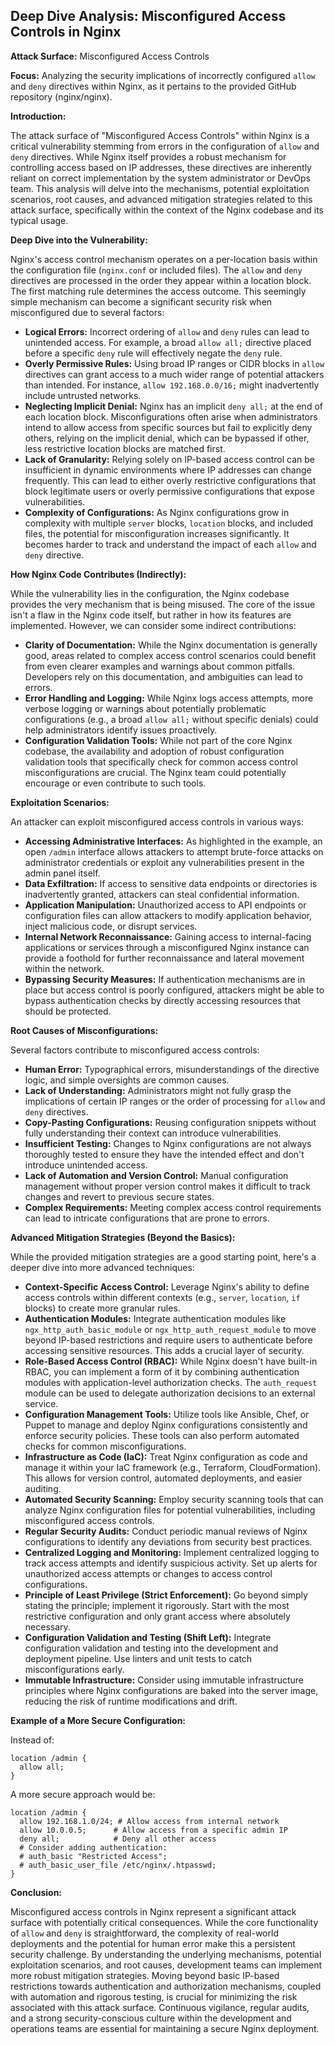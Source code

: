 ## Deep Dive Analysis: Misconfigured Access Controls in Nginx

**Attack Surface:** Misconfigured Access Controls

**Focus:** Analyzing the security implications of incorrectly configured `allow` and `deny` directives within Nginx, as it pertains to the provided GitHub repository (nginx/nginx).

**Introduction:**

The attack surface of "Misconfigured Access Controls" within Nginx is a critical vulnerability stemming from errors in the configuration of `allow` and `deny` directives. While Nginx itself provides a robust mechanism for controlling access based on IP addresses, these directives are inherently reliant on correct implementation by the system administrator or DevOps team. This analysis will delve into the mechanisms, potential exploitation scenarios, root causes, and advanced mitigation strategies related to this attack surface, specifically within the context of the Nginx codebase and its typical usage.

**Deep Dive into the Vulnerability:**

Nginx's access control mechanism operates on a per-location basis within the configuration file (`nginx.conf` or included files). The `allow` and `deny` directives are processed in the order they appear within a location block. The first matching rule determines the access outcome. This seemingly simple mechanism can become a significant security risk when misconfigured due to several factors:

* **Logical Errors:**  Incorrect ordering of `allow` and `deny` rules can lead to unintended access. For example, a broad `allow all;` directive placed before a specific `deny` rule will effectively negate the `deny` rule.
* **Overly Permissive Rules:**  Using broad IP ranges or CIDR blocks in `allow` directives can grant access to a much wider range of potential attackers than intended. For instance, `allow 192.168.0.0/16;` might inadvertently include untrusted networks.
* **Neglecting Implicit Denial:** Nginx has an implicit `deny all;` at the end of each location block. Misconfigurations often arise when administrators intend to allow access from specific sources but fail to explicitly deny others, relying on the implicit denial, which can be bypassed if other, less restrictive location blocks are matched first.
* **Lack of Granularity:** Relying solely on IP-based access control can be insufficient in dynamic environments where IP addresses can change frequently. This can lead to either overly restrictive configurations that block legitimate users or overly permissive configurations that expose vulnerabilities.
* **Complexity of Configurations:** As Nginx configurations grow in complexity with multiple `server` blocks, `location` blocks, and included files, the potential for misconfiguration increases significantly. It becomes harder to track and understand the impact of each `allow` and `deny` directive.

**How Nginx Code Contributes (Indirectly):**

While the vulnerability lies in the configuration, the Nginx codebase provides the very mechanism that is being misused. The core of the issue isn't a flaw in the Nginx code itself, but rather in how its features are implemented. However, we can consider some indirect contributions:

* **Clarity of Documentation:**  While the Nginx documentation is generally good, areas related to complex access control scenarios could benefit from even clearer examples and warnings about common pitfalls. Developers rely on this documentation, and ambiguities can lead to errors.
* **Error Handling and Logging:**  While Nginx logs access attempts, more verbose logging or warnings about potentially problematic configurations (e.g., a broad `allow all;` without specific denials) could help administrators identify issues proactively.
* **Configuration Validation Tools:**  While not part of the core Nginx codebase, the availability and adoption of robust configuration validation tools that specifically check for common access control misconfigurations are crucial. The Nginx team could potentially encourage or even contribute to such tools.

**Exploitation Scenarios:**

An attacker can exploit misconfigured access controls in various ways:

* **Accessing Administrative Interfaces:** As highlighted in the example, an open `/admin` interface allows attackers to attempt brute-force attacks on administrator credentials or exploit any vulnerabilities present in the admin panel itself.
* **Data Exfiltration:**  If access to sensitive data endpoints or directories is inadvertently granted, attackers can steal confidential information.
* **Application Manipulation:**  Unauthorized access to API endpoints or configuration files can allow attackers to modify application behavior, inject malicious code, or disrupt services.
* **Internal Network Reconnaissance:**  Gaining access to internal-facing applications or services through a misconfigured Nginx instance can provide a foothold for further reconnaissance and lateral movement within the network.
* **Bypassing Security Measures:**  If authentication mechanisms are in place but access control is poorly configured, attackers might be able to bypass authentication checks by directly accessing resources that should be protected.

**Root Causes of Misconfigurations:**

Several factors contribute to misconfigured access controls:

* **Human Error:**  Typographical errors, misunderstandings of the directive logic, and simple oversights are common causes.
* **Lack of Understanding:**  Administrators might not fully grasp the implications of certain IP ranges or the order of processing for `allow` and `deny` directives.
* **Copy-Pasting Configurations:**  Reusing configuration snippets without fully understanding their context can introduce vulnerabilities.
* **Insufficient Testing:**  Changes to Nginx configurations are not always thoroughly tested to ensure they have the intended effect and don't introduce unintended access.
* **Lack of Automation and Version Control:**  Manual configuration management without proper version control makes it difficult to track changes and revert to previous secure states.
* **Complex Requirements:**  Meeting complex access control requirements can lead to intricate configurations that are prone to errors.

**Advanced Mitigation Strategies (Beyond the Basics):**

While the provided mitigation strategies are a good starting point, here's a deeper dive into more advanced techniques:

* **Context-Specific Access Control:**  Leverage Nginx's ability to define access controls within different contexts (e.g., `server`, `location`, `if` blocks) to create more granular rules.
* **Authentication Modules:**  Integrate authentication modules like `ngx_http_auth_basic_module` or `ngx_http_auth_request_module` to move beyond IP-based restrictions and require users to authenticate before accessing sensitive resources. This adds a crucial layer of security.
* **Role-Based Access Control (RBAC):** While Nginx doesn't have built-in RBAC, you can implement a form of it by combining authentication modules with application-level authorization checks. The `auth_request` module can be used to delegate authorization decisions to an external service.
* **Configuration Management Tools:**  Utilize tools like Ansible, Chef, or Puppet to manage and deploy Nginx configurations consistently and enforce security policies. These tools can also perform automated checks for common misconfigurations.
* **Infrastructure as Code (IaC):**  Treat Nginx configuration as code and manage it within your IaC framework (e.g., Terraform, CloudFormation). This allows for version control, automated deployments, and easier auditing.
* **Automated Security Scanning:**  Employ security scanning tools that can analyze Nginx configuration files for potential vulnerabilities, including misconfigured access controls.
* **Regular Security Audits:**  Conduct periodic manual reviews of Nginx configurations to identify any deviations from security best practices.
* **Centralized Logging and Monitoring:**  Implement centralized logging to track access attempts and identify suspicious activity. Set up alerts for unauthorized access attempts or changes to access control configurations.
* **Principle of Least Privilege (Strict Enforcement):**  Go beyond simply stating the principle; implement it rigorously. Start with the most restrictive configuration and only grant access where absolutely necessary.
* **Configuration Validation and Testing (Shift Left):**  Integrate configuration validation and testing into the development and deployment pipeline. Use linters and unit tests to catch misconfigurations early.
* **Immutable Infrastructure:**  Consider using immutable infrastructure principles where Nginx configurations are baked into the server image, reducing the risk of runtime modifications and drift.

**Example of a More Secure Configuration:**

Instead of:

```nginx
location /admin {
  allow all;
}
```

A more secure approach would be:

```nginx
location /admin {
  allow 192.168.1.0/24; # Allow access from internal network
  allow 10.0.0.5;      # Allow access from a specific admin IP
  deny all;            # Deny all other access
  # Consider adding authentication:
  # auth_basic "Restricted Access";
  # auth_basic_user_file /etc/nginx/.htpasswd;
}
```

**Conclusion:**

Misconfigured access controls in Nginx represent a significant attack surface with potentially critical consequences. While the core functionality of `allow` and `deny` is straightforward, the complexity of real-world deployments and the potential for human error make this a persistent security challenge. By understanding the underlying mechanisms, potential exploitation scenarios, and root causes, development teams can implement more robust mitigation strategies. Moving beyond basic IP-based restrictions towards authentication and authorization mechanisms, coupled with automation and rigorous testing, is crucial for minimizing the risk associated with this attack surface. Continuous vigilance, regular audits, and a strong security-conscious culture within the development and operations teams are essential for maintaining a secure Nginx deployment.

